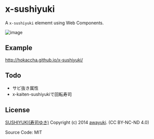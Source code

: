 # x-sushiyuki

A `x-sushiyuki` elememt using Web Components.

![image](https://cloud.githubusercontent.com/assets/39471/3540084/e42ba2c0-083f-11e4-9544-6b73cf289337.png)

## Example

http://hokaccha.github.io/x-sushiyuki/

## Todo

* サビ抜き属性
* x-kaiten-sushiyukiで回転寿司

## License

[SUSHIYUKI(寿司ゆき)](http://awayuki.net/sushiyuki/) Copyright (c) 2014 [awayuki](https://github.com/awayuki). (CC BY-NC-ND 4.0)

Source Code: MIT
